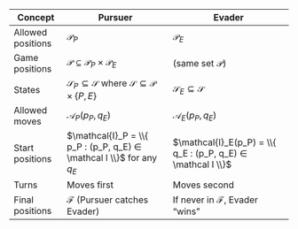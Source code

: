 | Concept                | Pursuer                                      | Evader                                       |
|------------------------|----------------------------------------------|----------------------------------------------|
| Allowed positions      | $\mathcal{P}_P$                              | $\mathcal{P}_E$                              |
| Game positions         | $\mathcal{P} \subseteq \mathcal{P}_P \times \mathcal{P}_E$ | (same set $\mathcal{P}$)                     |
| States                 | $\mathcal S_P \subseteq \mathcal{S}$ where $\mathcal{S} \subseteq \mathcal{P} \times \{P, E\}$     | $\mathcal S_E \subseteq \mathcal{S}$                  |
| Allowed moves          | $\mathcal{A}_P(p_P,q_E)$                     | $\mathcal{A}_E(p_P,q_E)$                     |
| Start positions        | $\mathcal{I}_P = \\{ p_P : (p_P, q_E) ∈ \mathcal I \\}$ for any $q_E$            | $\mathcal{I}_E(p_P) = \\{ q_E : (p_P, q_E) ∈ \mathcal I \\}$      |
| Turns                  | Moves first                                  | Moves second                                 |
| Final positions        | $\mathcal{F}$ (Pursuer catches Evader)       | If never in $\mathcal{F}$, Evader “wins”     |
